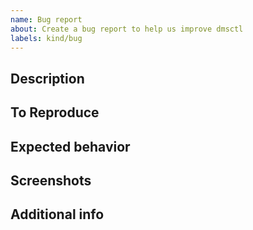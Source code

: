 ```yaml
---
name: Bug report
about: Create a bug report to help us improve dmsctl
labels: kind/bug
---
```

<!-- We appreciate that you register the bug you've found by using the below template.
Please swap the comments for relevant descriptions -->

## Description
<!-- What doesn't work like you thought it would? -->

## To Reproduce
<!-- What steps could one use to reproduce the behavior? -->

## Expected behavior
<!-- What did you expect would happen when you did what you did? -->

## Screenshots
<!-- If applicable, add screenshots or animated gif to help explain your problem. -->

## Additional info
<!--  Add any other relevant context info about the problem here.
For example OS (Windows, MacOS, iOS), version of go, etc. -->
